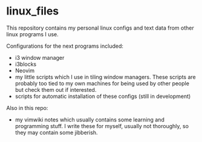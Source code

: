 # linux_files

This repository contains my personal linux configs and text data from other linux programs I use.

Configurations for the next programs included:

* i3 window manager
* i3blocks
* Neovim
* my little scripts which I use in tiling window managers. These scripts are probably too tied to my own machines for being used by other people but check them out if interested.
* scripts for automatic installation of these configs (still in development)

Also in this repo:

* my vimwiki notes which usually contains some learning and programming stuff. I write these for myself, usually not thoroughly, so they may contain some jibberish.


